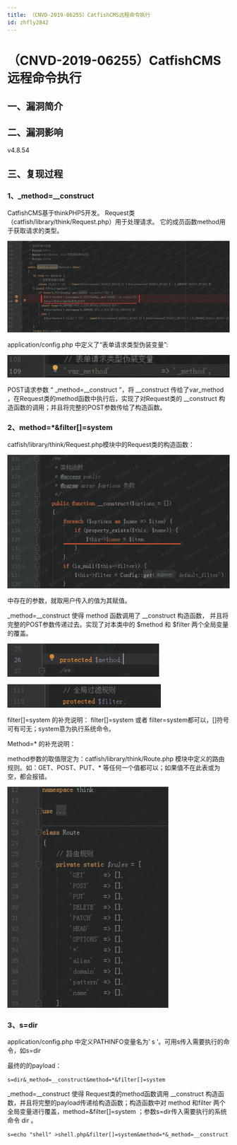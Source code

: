 ```yaml
---
title: （CNVD-2019-06255）CatfishCMS远程命令执行
id: zhfly2842
---
```


# （CNVD-2019-06255）CatfishCMS远程命令执行

## 一、漏洞简介

## 二、漏洞影响

v4.8.54

## 三、复现过程

### 1、_method=__construct

CatfishCMS基于thinkPHP5开发。
Request类（catfish/library/think/Request.php）用于处理请求。
它的成员函数method用于获取请求的类型。

![image](../img/a822c751d8c9dcdf856474804b28f69d.png)

application/config.php 中定义了“表单请求类型伪装变量”:

![image](../img/a210e00d616a62250c5ffb822e36165c.png)

POST请求参数 “ _method=__construct ”，将 __construct 传给了var_method ，在Request类的method函数中执行后，实现了对Request类的 __construct 构造函数的调用；并且将完整的POST参数传给了构造函数。

### 2、method=*&filter[]=system

catfish/library/think/Request.php模块中的Request类的构造函数：

![image](../img/4417c36c40f7ccc5f5d813f7129b71fb.png)

中存在的参数，就取用户传入的值为其赋值。

_method=__construct 使得 method 函数调用了 __construct 构造函数， 并且将完整的POST参数传递过去。实现了对本类中的 $method 和 $filter 两个全局变量的覆盖。

![image](../img/e8b83ba08290a9c1b28c11e5c513e68c.png)

![image](../img/74e6b9100603cd04c58487facd5b40c1.png)

filter[]=system 的补充说明：
filter[]=system 或者 filter=system都可以，[]符号可有可无；system意为执行系统命令。

Method=* 的补充说明：

method参数的取值限定为：catfish/library/think/Route.php 模块中定义的路由规则。如：GET、POST、PUT、* 等任何一个值都可以；如果值不在此表或为空，都会报错。

![image](../img/0520a76dd945f0f9b98a065c7b875e24.png)

### 3、s=dir

application/config.php 中定义PATHINFO变量名为’ s ’。可用s传入需要执行的命令，如s=dir

最终的的payload：

```
s=dir&_method=__construct&method=*&filter[]=system 
```

_method=__construct 使得 Request类的method函数调用 __construct 构造函数，并且将完整的payload传递给构造函数；构造函数中对 method 和filter 两个全局变量进行覆盖，method=&filter[]=system ；参数s=dir传入需要执行的系统命令 dir 。

```
s=echo "shell" >shell.php&filter[]=system&method=*&_method=__construct 
```